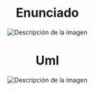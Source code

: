 <h1 align="center">Enunciado </h1>


<p align="center">
  <img src="https://github.com/NahuelArn/Paradigmas-De-Programacion/assets/100500003/3bafeed0-f7b5-4611-a5d8-0095c4192d54" alt="Descripción de la imagen">
</p>

<h1 align="center">Uml </h1> 
<p align="center">
  <img src="" alt="Descripción de la imagen">
</p>